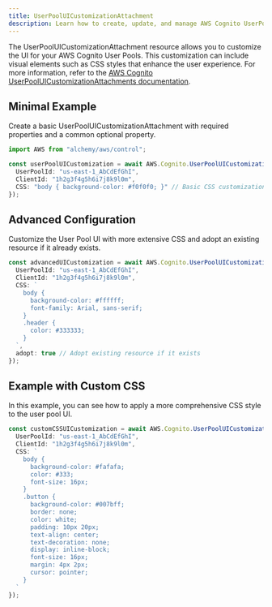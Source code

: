 ```yaml
---
title: UserPoolUICustomizationAttachment
description: Learn how to create, update, and manage AWS Cognito UserPoolUICustomizationAttachments using Alchemy Cloud Control.
---
```



The UserPoolUICustomizationAttachment resource allows you to customize the UI for your AWS Cognito User Pools. This customization can include visual elements such as CSS styles that enhance the user experience. For more information, refer to the [AWS Cognito UserPoolUICustomizationAttachments documentation](https://docs.aws.amazon.com/cognito/latest/userguide/).

## Minimal Example

Create a basic UserPoolUICustomizationAttachment with required properties and a common optional property.

```ts
import AWS from "alchemy/aws/control";

const userPoolUICustomization = await AWS.Cognito.UserPoolUICustomizationAttachment("myUserPoolUICustomization", {
  UserPoolId: "us-east-1_AbCdEfGhI",
  ClientId: "1h2g3f4g5h6i7j8k9l0m",
  CSS: "body { background-color: #f0f0f0; }" // Basic CSS customization
});
```

## Advanced Configuration

Customize the User Pool UI with more extensive CSS and adopt an existing resource if it already exists.

```ts
const advancedUICustomization = await AWS.Cognito.UserPoolUICustomizationAttachment("advancedUserPoolUICustomization", {
  UserPoolId: "us-east-1_AbCdEfGhI",
  ClientId: "1h2g3f4g5h6i7j8k9l0m",
  CSS: `
    body { 
      background-color: #ffffff; 
      font-family: Arial, sans-serif; 
    }
    .header { 
      color: #333333; 
    }
  `,
  adopt: true // Adopt existing resource if it exists
});
```

## Example with Custom CSS

In this example, you can see how to apply a more comprehensive CSS style to the user pool UI.

```ts
const customCSSUICustomization = await AWS.Cognito.UserPoolUICustomizationAttachment("customCSSUserPoolUICustomization", {
  UserPoolId: "us-east-1_AbCdEfGhI",
  ClientId: "1h2g3f4g5h6i7j8k9l0m",
  CSS: `
    body { 
      background-color: #fafafa; 
      color: #333; 
      font-size: 16px; 
    }
    .button { 
      background-color: #007bff; 
      border: none; 
      color: white; 
      padding: 10px 20px; 
      text-align: center; 
      text-decoration: none; 
      display: inline-block; 
      font-size: 16px; 
      margin: 4px 2px; 
      cursor: pointer; 
    }
  `
});
```
